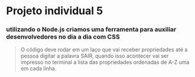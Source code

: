 <h1>Projeto individual 5</h1>

<h3>utilizando o Node.js criamos uma ferramenta para auxiliar desenvolvedores no dia a dia com CSS </h3>

> O código deve rodar em um laço que vai receber propriedades até a pessoa digitar a palavra SAIR, quando isso acontecer vai ser impresso no terminal a lista das propriedades ordenadas de A-Z uma em cada linha. 

